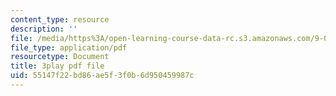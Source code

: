 ```yaml
---
content_type: resource
description: ''
file: /media/https%3A/open-learning-course-data-rc.s3.amazonaws.com/9-00sc-introduction-to-psychology-fall-2011/55147f22bd86ae5f3f0b6d950459987c_SFPPw6sDHEI.pdf
file_type: application/pdf
resourcetype: Document
title: 3play pdf file
uid: 55147f22-bd86-ae5f-3f0b-6d950459987c
---
```

